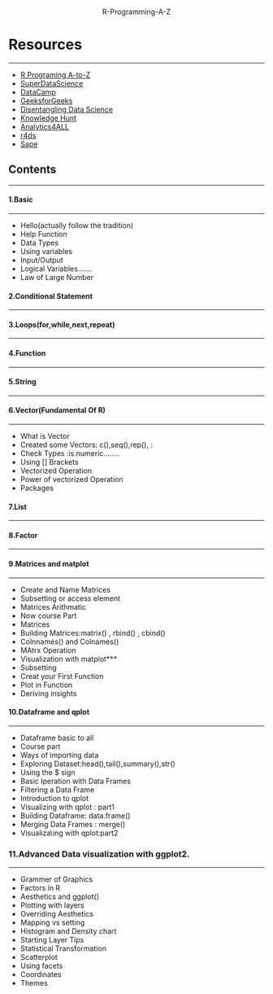 <p align=center>
   R-Programming-A-Z
</p>


# Resources 
---
- [R Programing A-to-Z](https://www.udemy.com/course/r-programming/?utm_source=adwords&utm_medium=udemyads&utm_campaign=LongTail_la.EN_cc.ROW&utm_content=deal4584&utm_term=_._ag_77879424134_._ad_437497333830_._kw__._de_c_._dm__._pl__._ti_dsa-1007766171312_._li_9069452_._pd__._&matchtype=b&gclid=CjwKCAjwg4-EBhBwEiwAzYAlsl9itElo4PTxWkhHZq0nDYCeMyGbG-CcGz4dJH7Am8B35Uj4SNr45hoCdeUQAvD_BwE)
- [SuperDataScience](https://www.superdatascience.com/pages/rcourse)
- [DataCamp](https://www.datacamp.com/courses/free-introduction-to-r?utm_source=adwords_ppc&utm_campaignid=12492439802&utm_adgroupid=122563402521&utm_device=c&utm_keyword=coursera%20r&utm_matchtype=b&utm_network=g&utm_adpostion=&utm_creative=504191094653&utm_targetid=kwd-510246930934&utm_loc_interest_ms=&utm_loc_physical_ms=9069452&gclid=CjwKCAjwg4-EBhBwEiwAzYAlskwQGA1HhtzUo6Gs6CqzAgfYT4X_H1jqFj0jU5dmwDc-3cdo5ZXuNhoC0eEQAvD_BwE)
- [GeeksforGeeks](https://www.geeksforgeeks.org/r-tutorial/?ref=lbp)
- [Disentangling Data Science](https://paulvanderlaken.com/2017/08/10/r-resources-cheatsheets-tutorials-books/)
- [Knowledge Hunt](https://www.knowledgehut.com/tutorials/r-tutorial/control-and-looping-statements-in-r)
- [Analytics4ALL](https://analytics4all.org/2016/05/20/r-graphing-with-matplot/)
- [r4ds](https://r4ds.had.co.nz/exploratory-data-analysis.html)
- [Sape](http://sape.inf.usi.ch/quick-reference/ggplot2/shape)


## Contents
---
#### 1.Basic
---
- Hello(actually follow the tradition)
- Help Function
- Data Types
- Using  variables
- Input/Output
- Logical Variables.......
- Law of Large Number

#### 2.Conditional Statement
---
#### 3.Loops(for,while,next,repeat)
---
#### 4.Function
---
#### 5.String
---
#### 6.Vector(Fundamental Of R)
---
- What is Vector
- Created some Vectors: c(),seq(),rep(), :
- Check Types :is.numeric........
- Using [] Brackets
- Vectorized Operation
- Power of vectorized Operation
- Packages

#### 7.List
---
#### 8.Factor
---
#### 9.Matrices and matplot
---
- Create and Name Matrices
- Subsetting or access element
- Matrices Arithmatic
- Now course Part
- Matrices
- Building Matrices:matrix() , rbind() , cbind()
- Colnnames() and Colnames()
- MAtrx Operation
- Visualization with matplot***
- Subsetting
- Creat your First Function
- Plot in Function
- Deriving insights



#### 10.Dataframe and qplot
---
- Dataframe basic to all
- Course part
- Ways of importing data
- Exploring Dataset:head(),tail(),summary(),str()
- Using the $ sign
- Basic Iperation with Data Frames
- Filtering a Data Frame
- Introduction to qplot
- Visualizing with qplot : part1
- Building Dataframe: data.frame()
- Merging Data Frames : merge()
- Visualiza\ing with qplot:part2

### 11.Advanced Data visualization with ggplot2.
---

- Grammer of Graphics
- Factors in R
- Aesthetics and ggplot()
- Plotting with layers
- Overriding Aesthetics
- Mapping vs setting
- Histogram and Density chart
- Starting Layer Tips
- Statistical Transformation
- Scatterplot
- Using facets
- Coordinates
- Themes
